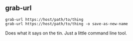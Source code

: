 grab-url
--------

```
grab-url https://host/path/to/thing
grab-url https://host/path/to/thing -o save-as-new-name
```

Does what it says on the tin. Just a little command line tool.
